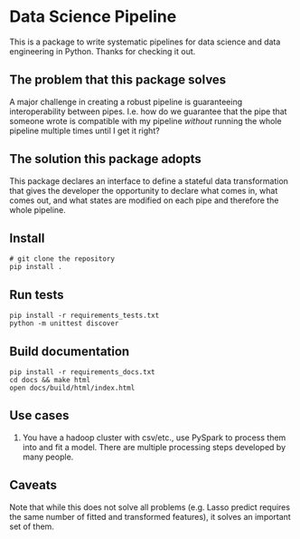 # Data Science Pipeline

This is a package to write systematic pipelines for data science
and data engineering in Python. Thanks for checking it out.

## The problem that this package solves

A major challenge in creating a robust pipeline is guaranteeing interoperability between
pipes. I.e. how do we guarantee that the pipe that someone wrote is compatible
with my pipeline *without* running the whole pipeline multiple times until I get it right?

## The solution this package adopts
 
This package declares an interface to define a stateful data transformation that gives 
the developer the opportunity to declare what comes in, what comes out, and what states are modified
on each pipe and therefore the whole pipeline.

## Install 

    # git clone the repository
    pip install .

## Run tests

    pip install -r requirements_tests.txt
    python -m unittest discover

## Build documentation

    pip install -r requirements_docs.txt
    cd docs && make html
    open docs/build/html/index.html

## Use cases

1. You have a hadoop cluster with csv/etc., use PySpark to process them
into and fit a model. There are multiple processing steps developed by many people.

## Caveats

Note that while this does not solve all problems (e.g. Lasso predict requires the same 
number of fitted and transformed features), it solves an important set of them.
